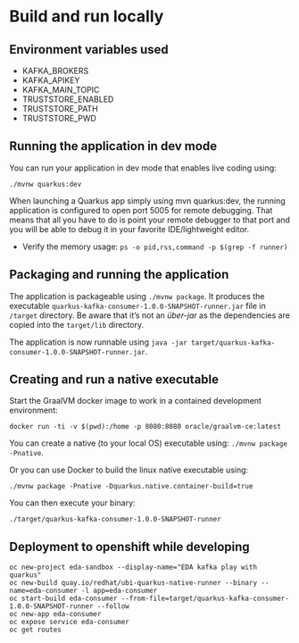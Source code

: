 # Build and run locally

## Environment variables used

* KAFKA_BROKERS
* KAFKA_APIKEY
* KAFKA_MAIN_TOPIC
* TRUSTSTORE_ENABLED
* TRUSTSTORE_PATH
* TRUSTSTORE_PWD

## Running the application in dev mode

You can run your application in dev mode that enables live coding using:

```shell
./mvnw quarkus:dev
```

When launching a Quarkus app simply using mvn quarkus:dev, the running application is configured to open port 5005 for remote debugging. That means that all you have to do is point your remote debugger to that port and you will be able to debug it in your favorite IDE/lightweight editor.

* Verify the memory usage: `ps -o pid,rss,command -p $(grep -f runner)`

## Packaging and running the application

The application is packageable using `./mvnw package`.
It produces the executable `quarkus-kafka-consumer-1.0.0-SNAPSHOT-runner.jar` file in `/target` directory.
Be aware that it’s not an _über-jar_ as the dependencies are copied into the `target/lib` directory.

The application is now runnable using `java -jar target/quarkus-kafka-consumer-1.0.0-SNAPSHOT-runner.jar`.

## Creating and run a native executable

Start the GraalVM docker image to work in a contained development environment: 

```shell
docker run -ti -v $(pwd):/home -p 8080:8080 oracle/graalvm-ce:latest 
```

You can create a native (to your local OS) executable using: `./mvnw package -Pnative`.

Or you can use Docker to build the linux native executable using: 

```shell
./mvnw package -Pnative -Dquarkus.native.container-build=true
```

You can then execute your binary: 

```shell
./target/quarkus-kafka-consumer-1.0.0-SNAPSHOT-runner
```

## Deployment to openshift while developing

```
oc new-project eda-sandbox --display-name="EDA kafka play with quarkus"
oc new-build quay.io/redhat/ubi-quarkus-native-runner --binary --name=eda-consumer -l app=eda-consumer
oc start-build eda-consumer --from-file=target/quarkus-kafka-consumer-1.0.0-SNAPSHOT-runner --follow
oc new-app eda-consumer
oc expose service eda-consumer
oc get routes
```